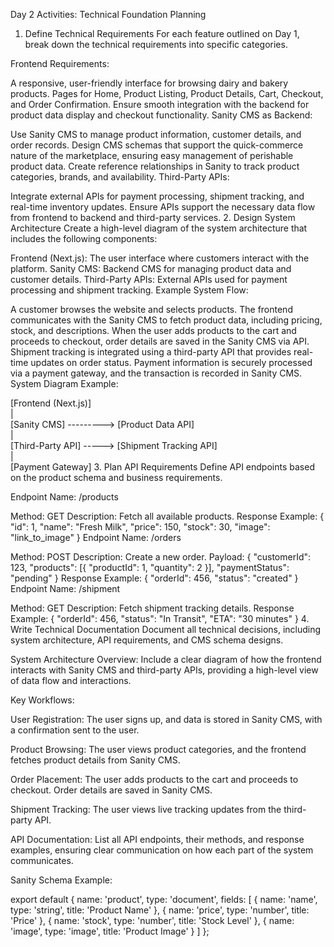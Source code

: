 Day 2 Activities: Technical Foundation Planning
1. Define Technical Requirements
For each feature outlined on Day 1, break down the technical requirements into specific categories.

Frontend Requirements:

A responsive, user-friendly interface for browsing dairy and bakery products.
Pages for Home, Product Listing, Product Details, Cart, Checkout, and Order Confirmation.
Ensure smooth integration with the backend for product data display and checkout functionality.
Sanity CMS as Backend:

Use Sanity CMS to manage product information, customer details, and order records.
Design CMS schemas that support the quick-commerce nature of the marketplace, ensuring easy management of perishable product data.
Create reference relationships in Sanity to track product categories, brands, and availability.
Third-Party APIs:

Integrate external APIs for payment processing, shipment tracking, and real-time inventory updates.
Ensure APIs support the necessary data flow from frontend to backend and third-party services.
2. Design System Architecture
Create a high-level diagram of the system architecture that includes the following components:

Frontend (Next.js): The user interface where customers interact with the platform.
Sanity CMS: Backend CMS for managing product data and customer details.
Third-Party APIs: External APIs used for payment processing and shipment tracking.
Example System Flow:

A customer browses the website and selects products.
The frontend communicates with the Sanity CMS to fetch product data, including pricing, stock, and descriptions.
When the user adds products to the cart and proceeds to checkout, order details are saved in the Sanity CMS via API.
Shipment tracking is integrated using a third-party API that provides real-time updates on order status.
Payment information is securely processed via a payment gateway, and the transaction is recorded in Sanity CMS.
System Diagram Example:


[Frontend (Next.js)]  
  |  
[Sanity CMS] ---------> [Product Data API]  
  |  
[Third-Party API] -----> [Shipment Tracking API]  
  |  
[Payment Gateway]
3. Plan API Requirements
Define API endpoints based on the product schema and business requirements.

Endpoint Name: /products

Method: GET
Description: Fetch all available products.
Response Example: { "id": 1, "name": "Fresh Milk", "price": 150, "stock": 30, "image": "link_to_image" }
Endpoint Name: /orders

Method: POST
Description: Create a new order.
Payload: { "customerId": 123, "products": [{ "productId": 1, "quantity": 2 }], "paymentStatus": "pending" }
Response Example: { "orderId": 456, "status": "created" }
Endpoint Name: /shipment

Method: GET
Description: Fetch shipment tracking details.
Response Example: { "orderId": 456, "status": "In Transit", "ETA": "30 minutes" }
4. Write Technical Documentation
Document all technical decisions, including system architecture, API requirements, and CMS schema designs.

System Architecture Overview:
Include a clear diagram of how the frontend interacts with Sanity CMS and third-party APIs, providing a high-level view of data flow and interactions.

Key Workflows:

User Registration:
The user signs up, and data is stored in Sanity CMS, with a confirmation sent to the user.

Product Browsing:
The user views product categories, and the frontend fetches product details from Sanity CMS.

Order Placement:
The user adds products to the cart and proceeds to checkout. Order details are saved in Sanity CMS.

Shipment Tracking:
The user views live tracking updates from the third-party API.

API Documentation:
List all API endpoints, their methods, and response examples, ensuring clear communication on how each part of the system communicates.

Sanity Schema Example:

export default {
  name: 'product',
  type: 'document',
  fields: [
    { name: 'name', type: 'string', title: 'Product Name' },
    { name: 'price', type: 'number', title: 'Price' },
    { name: 'stock', type: 'number', title: 'Stock Level' },
    { name: 'image', type: 'image', title: 'Product Image' }
  ]
};
